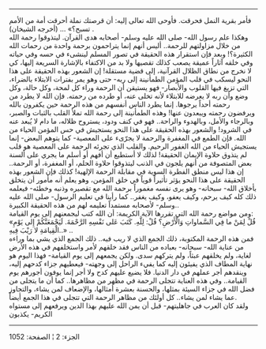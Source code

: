 ------------------------------------------------------------------------

فأمر بقرية النمل فحرقت. فأوحى الله تعالى إليه: أن قرصتك نملة أحرقت أمة
من الأمم تسبح؟» ... (أخرجه الشيخان) .  
وهكذا علم رسول الله- صلى الله عليه وسلم- أصحابه هدى القرآن. ليتذوقوا
رحمة الله من خلال مزاولتهم للرحمة.. أليس أنهم إنما يتراحمون برحمة واحدة
من رحمات الله الكثيرة؟! وبعد فإن استقرار هذه الحقيقة في تصور المسلم
لينشىء في حسه وفي حياته وفي خلقه آثاراً عميقة يصعب كذلك تقصيها ولا بد من
الاكتفاء بالإشارة السريعة إليها، كي لا نخرج من نطاق الظلال القرآنية، إلى
قضية مستقلة! إن الشعور بهذه الحقيقة على هذا النحو ليسكب في قلب المؤمن
الطمأنينة إلى ربه- حتى وهو يمر بفترات الابتلاء بالضراء، التي تزيغ فيها
القلوب والأبصار- فهو يستيقن أن الرحمة وراء كل لمحة، وكل حالة، وكل وضع
وأن ربه لا يعرضه للابتلاء لأنه تخلى عنه، أو طرده من رحمته. فإن الله لا
يطرد من رحمته أحداً يرجوها. إنما يطرد الناس أنفسهم من هذه الرحمة حين
يكفرون بالله ويرفضون رحمته ويبعدون عنها! وهذه الطمأنينة إلى رحمة الله
تملأ القلب بالثبات والصبر، وبالرجاء والأمل، وبالهدوء والراحة.. فهو في
كنف ودود، يستروح ظلاله، ما دام لا يُبعد عنه في الشرود! والشعور بهذه
الحقيقة على هذا النحو يستجيش في حس المؤمن الحياء من الله. فإن الطمع في
المغفرة والرحمة لا يجرّىء على المعصية- كما يتوهم البعض- إنما يستجيش
الحياء من الله الغفور الرحيم. والقلب الذي تجرئه الرحمة على المعصية هو
قلب لم يتذوق حلاوة الإيمان الحقيقة! لذلك لا أستطيع أن أفهم أو أسلم ما
يجري على ألسنة بعض المتصوفة من أنهم يلجون في الذنب ليتذوقوا حلاوة الحلم،
أو المغفرة، أو الرحمة.. إن هذا ليس منطق الفطرة السوية في مقابلة الرحمة
الإلهية! كذلك فإن الشعور بهذه الحقيقة على هذا النحو يؤثر تأثيراً قوياً في
خلق المؤمن، وهو يعلم أنه مأمور أن يتخلق بأخلاق الله- سبحانه- وهو يرى
نفسه مغموراً برحمة الله مع تقصيره وذنبه وخطئه- فيعلمه ذلك كله كيف يرحم،
وكيف يعفو، وكيف يغفر.. كما رأينا في تعليم الرسول- صلى الله عليه وسلم-
لأصحابه مستمداً تعليمه لهم من هذه الحقيقة الكبيرة..  
ومن مواضع رحمة الله التي تقررها الآية الكريمة: أن الله كتب ليجمعنهم إلى
يوم القيامة:  
«قُلْ لِمَنْ ما فِي السَّماواتِ وَالْأَرْضِ؟ قُلْ: لِلَّهِ. كَتَبَ عَلى نَفْسِهِ الرَّحْمَةَ. لَيَجْمَعَنَّكُمْ
إِلى يَوْمِ الْقِيامَةِ لا رَيْبَ فِيهِ..» ..  
فمن هذه الرحمة المكتوبة، ذلك الجمع الذي لا ريب فيه.. ذلك الجمع الذي يشي
بما وراءه من عناية الله- سبحانه- بعباده من الناس فقد خلقهم لأمر
واستخلفهم في هذه الأرض لغاية، ولم يخلقهم عبثاً، ولم يتركهم سدى. ولكن
يجمعهم إلى يوم القيامة- فهذا اليوم هو نهاية المطاف الذي يفيئون إليه كما
يفيء الراحل إلى وجهته- فيعطيهم جزاء كدحهم إليه، وينقدهم أجر عملهم في دار
الدنيا. فلا يضيع عليهم كدح ولا أجر إنما يوفون أجورهم يوم القيامة.. وفي
هذه العناية تتجلى الرحمة في مظهر من مظاهرها.. كما أن ما يتجلى من فضل
الله في جزاء السيئة بمثلها، والحسنة بعشرة أمثالها، والإضعاف لمن يشاء،
والتجاوز عما يشاء لمن يشاء.. كل أولئك من مظاهر الرحمة التي تتجلى في هذا
الجمع أيضاً.  
ولقد كان العرب في جاهليتهم- قبل أن يمن الله عليهم بهذا الدين ويرفعهم إلى
مستواه الكريم- يكذبون

------------------------------------------------------------------------

الجزء: 2 ¦ الصفحة: 1052
